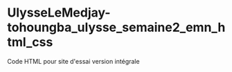 # UlysseLeMedjay-tohoungba_ulysse_semaine2_emn_html_css
Code HTML pour site d'essai version intégrale
